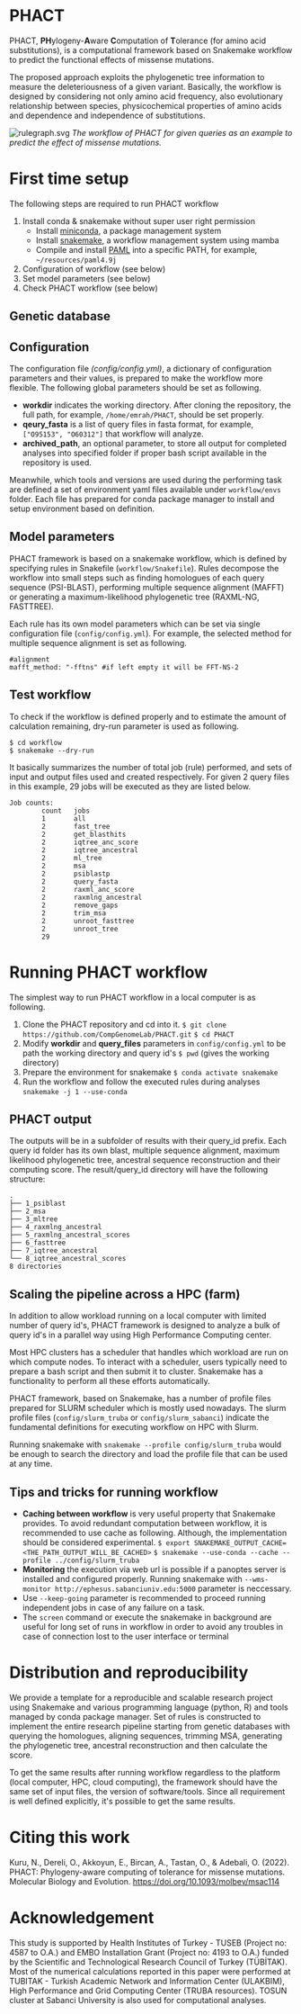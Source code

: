 # PHACT
PHACT, **PH**ylogeny-**A**ware **C**omputation of **T**olerance (for amino acid substitutions), is a computational framework based on Snakemake workflow to predict the functional effects of missense mutations. 

The proposed approach exploits the phylogenetic tree information to measure the deleteriousness of a given variant. Basically, the workflow is designed by considering not only amino acid frequency, also evolutionary relationship between species, physicochemical properties of amino acids and dependence and independence of substitutions. 

![rulegraph.svg](images/rulegraph.svg)
*The workflow of PHACT for given queries as an example to predict the effect of missense mutations.*

# First time setup
The following steps are required to run PHACT workflow
1. Install conda & snakemake without super user right permission
	- Install [miniconda](https://conda.io/projects/conda/en/latest/user-guide/install/linux.html#install-linux-silent), a package management system
	- Install [snakemake](https://snakemake.readthedocs.io/en/stable/getting_started/installation.html), a workflow management system using mamba
	- Compile and install [PAML](http://abacus.gene.ucl.ac.uk/software/paml.html) into a specific PATH, for example, `~/resources/paml4.9j`  
2. Configuration of workflow (see below)
3. Set model parameters (see below)
4. Check PHACT workflow  (see below)

## Genetic database

## Configuration
The configuration file *(config/config.yml)*, a dictionary of configuration parameters and their values, is prepared to make the workflow more flexible. The following global parameters should be set as following.
- **workdir** indicates the working directory. After cloning the repository, the full path, for example, `/home/emrah/PHACT`, should be set properly.
- **qeury_fasta** is a list of query files in fasta format, for example, `["O95153", "O60312"]`  that workflow will analyze.
- **archived_path**, an optional parameter, to store all output for completed analyses into specified folder if proper bash script available in the repository is used.  

Meanwhile, which tools and versions are used during the performing task are defined a set of environment yaml files available under `workflow/envs` folder. Each file has prepared for conda package manager to install and setup environment based on definition.

## Model parameters
PHACT framework is based on a snakemake workflow, which is defined by specifying rules in Snakefile (`workflow/Snakefile`). Rules decompose the workflow into small steps such as finding homologues of each query sequence (PSI-BLAST), performing multiple sequence alignment (MAFFT) or generating a maximum-likelihood phylogenetic tree (RAXML-NG, FASTTREE). 

Each rule has its own model parameters which can be set via single configuration file (`config/config.yml`). For example, the selected method for multiple sequence alignment is set as following.
```
#alignment
mafft_method: "-fftns" #if left empty it will be FFT-NS-2
```

## Test workflow
To check if the workflow is defined properly and to estimate the amount of calculation remaining, dry-run parameter is used as following.
```
$ cd workflow
$ snakemake --dry-run
```
It basically summarizes the number of total job (rule) performed, and sets of input and output files used and created respectively. For given 2 query files in this example, 29 jobs will be executed as they are listed below.
```
Job counts:
        count   jobs
        1       all
        2       fast_tree
        2       get_blasthits
        2       iqtree_anc_score
        2       iqtree_ancestral
        2       ml_tree
        2       msa
        2       psiblastp
        2       query_fasta
        2       raxml_anc_score
        2       raxmlng_ancestral
        2       remove_gaps
        2       trim_msa
        2       unroot_fasttree
        2       unroot_tree
        29
```

# Running PHACT workflow
The simplest way to run PHACT workflow in a local computer is as following.

1. Clone the PHACT repository and cd into it.
`$ git clone https://github.com/CompGenomeLab/PHACT.git`
`$ cd PHACT`
2. Modify **workdir** and **query_files** parameters  in `config/config.yml` to be path the working directory and query id's
`$ pwd` (gives the working directory)
3. Prepare the environment for snakemake
`$ conda activate snakemake`
4. Run the workflow and follow the executed rules during analyses
`snakemake -j 1 --use-conda`

## PHACT output
The outputs will be in a subfolder of results with their query_id prefix. Each query id folder has its own blast, multiple sequence alignment, maximum likelihood phylogenetic tree, ancestral sequence reconstruction and their computing score. The result/query_id directory will have the following structure:
```
.
├── 1_psiblast
├── 2_msa
├── 3_mltree
├── 4_raxmlng_ancestral
├── 5_raxmlng_ancestral_scores
├── 6_fasttree
├── 7_iqtree_ancestral
└── 8_iqtree_ancestral_scores
8 directories
```


## Scaling the pipeline across a HPC (farm)
In addition to allow workload running on a local computer with limited number of query id's, PHACT framework is designed to analyze a bulk of query id's in a parallel way using High Performance Computing center.

Most HPC clusters has a scheduler that handles which workload are run on which compute nodes. To interact with a scheduler, users typically need to prepare a bash script and then submit it to cluster. Snakemake has a functionality to perform all these efforts automatically. 

PHACT framework, based on Snakemake, has a number of profile files prepared for SLURM scheduler which is mostly used nowadays. The slurm profile files (`config/slurm_truba` or `config/slurm_sabanci`) indicate the fundamental definitions for executing workflow on HPC with Slurm. 

Running snakemake with `snakemake --profile config/slurm_truba` would be enough to search the directory and load the profile file that can be used at any time.

## Tips and tricks for running workflow 
- **Caching between workflow** is very useful property that Snakemake provides. To avoid redundant computation between workflow, it is recommended to use cache as following. Although, the implementation should be considered experimental.
`$ export SNAKEMAKE_OUTPUT_CACHE=<THE_PATH_OUTPUT_WILL_BE_CACHED>`
`$ snakemake --use-conda --cache --profile ../config/slurm_truba`
- **Monitoring** the execution via web url is possible if a panoptes server is installed and configured properly. Running snakemake with `--wms-monitor http://ephesus.sabanciuniv.edu:5000` parameter is neccessary.
- Use `--keep-going` parameter is recommended to proceed running independent jobs in case of any failure on a task.
- The `screen` command or execute the snakemake in background are useful for long set of runs in workflow in order to avoid any troubles in case of connection lost to the user interface or terminal

# Distribution and reproducibility
We provide a template for a reproducible and scalable research project using Snakemake and various programming language (python, R) and tools managed by conda package manager. Set of rules is constructed to implement the entire research pipeline starting from genetic databases with querying the homologues, aligning sequences, trimming MSA, generating the phylogenetic tree, ancestral reconstruction and then calculate the score. 

To get the same results after running workflow regardless to the platform (local computer, HPC, cloud computing), the framework should have the same set of input files, the version of software/tools. Since all requirement is well defined explicitly, it's possible to get the same results.

# Citing this work
Kuru, N., Dereli, O., Akkoyun, E., Bircan, A., Tastan, O., & Adebali, O. (2022). PHACT: Phylogeny-aware computing of tolerance for missense mutations. Molecular Biology and Evolution. https://doi.org/10.1093/molbev/msac114

# Acknowledgement
This study is supported by Health Institutes of Turkey - TUSEB (Project no: 4587 to O.A.) and EMBO Installation Grant (Project no: 4193 to O.A.) funded by the Scientific and Technological Research Council of Turkey (TÜBİTAK). Most of the numerical calculations reported in this paper were performed at TUBITAK - Turkish Academic Network and Information Center (ULAKBIM), High Performance and Grid Computing Center (TRUBA resources). TOSUN cluster at Sabanci University is also used for computational analyses.
